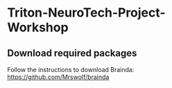 # Triton-NeuroTech-Project-Workshop

## Download required packages

Follow the instructions to download Brainda: https://github.com/Mrswolf/brainda
